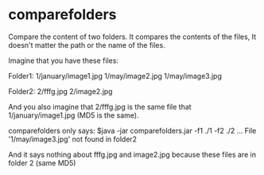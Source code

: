 comparefolders
==============

Compare the content of two folders.
It compares the contents of the files, It doesn't matter the path or the name of the files.

Imagine that you have these files:

Folder1:
1/january/image1.jpg
1/may/image2.jpg
1/may/image3.jpg

Folder2:
2/fffg.jpg
2/image2.jpg

And you also imagine that 2/fffg.jpg is the same file that 1/january/image1.jpg (MD5 is the same).

comparefolders only says:
$java -jar comparefolders.jar -f1 ./1 -f2 ./2
...
File '1/may/image3.jpg' not found in folder2

And it says nothing about fffg.jpg and image2.jpg because these files are in folder 2 (same MD5)